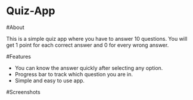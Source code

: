 # Quiz-App

#About

This is a simple quiz app where you have to answer 10 questions. You will get 1 point for each correct answer and 0 for every wrong answer.

#Features

* You can know the answer quickly after selecting any option.
* Progress bar to track which question you are in.
* Simple and easy to use app.

#Screenshots




